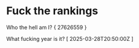 # Fuck the rankings

Who the hell am I?
{ 27626559 }

What fucking year is it?
[ 2025-03-28T20:50:00Z ]

